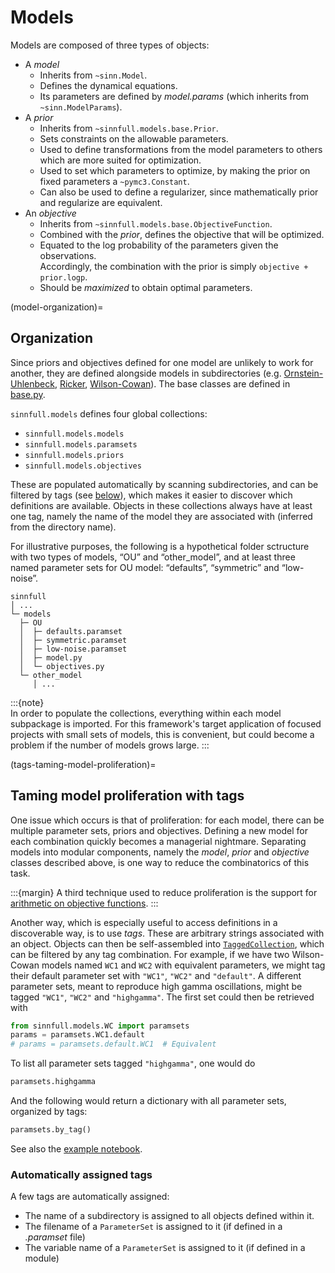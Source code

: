 # Models

Models are composed of three types of objects:

- A _model_
  - Inherits from `~sinn.Model`.
  - Defines the dynamical equations.
  - Its parameters are defined by _model.params_ (which inherits from `~sinn.ModelParams`).
- A _prior_
  - Inherits from `~sinnfull.models.base.Prior`.
  - Sets constraints on the allowable parameters.
  - Used to define transformations from the model parameters to others which are more suited for optimization.
  - Used to set which parameters to optimize, by making the prior on fixed parameters a `~pymc3.Constant`.
  - Can also be used to define a regularizer, since mathematically prior and regularize are equivalent.
- An _objective_
  - Inherits from `~sinnfull.models.base.ObjectiveFunction`.
  - Combined with the _prior_, defines the objective that will be optimized.
  - Equated to the log probability of the parameters given the observations.  
    Accordingly, the combination with the prior is simply `objective + prior.logp`.
  - Should be _maximized_ to obtain optimal parameters.

(model-organization)=
## Organization

Since priors and objectives defined for one model are unlikely to work for another, they are defined alongside models in subdirectories (e.g. [Ornstein-Uhlenbeck](./OU/OU), [Ricker](./Ricker/Ricker), [Wilson-Cowan](./WC/WC)). The base classes are defined in [base.py](./base.py).

`sinnfull.models` defines four global collections:

- `sinnfull.models.models`
- `sinnfull.models.paramsets`
- `sinnfull.models.priors`
- `sinnfull.models.objectives`

These are populated automatically by scanning subdirectories, and can be filtered by tags (see [below](#taming-model-proliferation-with-tags)), which makes it easier to discover which definitions are available. Objects in these collections always have at least one tag, namely the name of the model they are associated with (inferred from the directory name).

For illustrative purposes, the following is a hypothetical folder sctructure with two types of models, “OU” and “other_model”, and at least three named parameter sets for OU model: “defaults”, “symmetric” and “low-noise”.

    sinnfull
    │ ...
    └─ models
      ├─ OU
      │  ├─ defaults.paramset
      │  ├─ symmetric.paramset
      │  ├─ low-noise.paramset
      │  ├─ model.py
      │  └─ objectives.py
      └─ other_model
         │ ...

:::{note}  
In order to populate the collections, everything within each model subpackage is imported. For this framework's target application of focused projects with small sets of models, this is convenient, but could become a problem if the number of models grows large.
:::

(tags-taming-model-proliferation)=
## Taming model proliferation with tags

One issue which occurs is that of proliferation: for each model, there can be multiple parameter sets, priors and objectives. Defining a new model for each combination quickly becomes a managerial nightmare. Separating models into modular components, namely the _model_, _prior_ and _objective_ classes described above, is one way to reduce the combinatorics of this task.

:::{margin}
A third technique used to reduce proliferation is the support for [arithmetic on objective functions](objective-functions).
:::

Another way, which is especially useful to access definitions in a discoverable way, is to use _tags_. These are arbitrary strings associated with an object. Objects can then be self-assembled into [`TaggedCollection`](/sinnfull/tagging), which can be filtered by any tag combination. For example, if we have two Wilson-Cowan models named `WC1` and `WC2` with equivalent parameters, we might tag their default parameter set with `"WC1"`, `"WC2"` and `"default"`. A different parameter sets, meant to reproduce high gamma oscillations, might be tagged `"WC1"`, `"WC2"` and `"highgamma"`. The first set could then be retrieved with

```python
from sinnfull.models.WC import paramsets
params = paramsets.WC1.default
# params = paramsets.default.WC1  # Equivalent
```

To list all parameter sets tagged `"highgamma"`, one would do

```python
paramsets.highgamma
```

And the following would return a dictionary with all parameter sets, organized by tags:

```python
paramsets.by_tag()
```

See also the [example notebook](./test_model_collections).

### Automatically assigned tags

A few tags are automatically assigned:

- The name of a subdirectory is assigned to all objects defined within it.
- The filename of a `ParameterSet` is assigned to it (if defined in a *.paramset* file)
- The variable name of a `ParameterSet` is assigned to it (if defined in a module)
